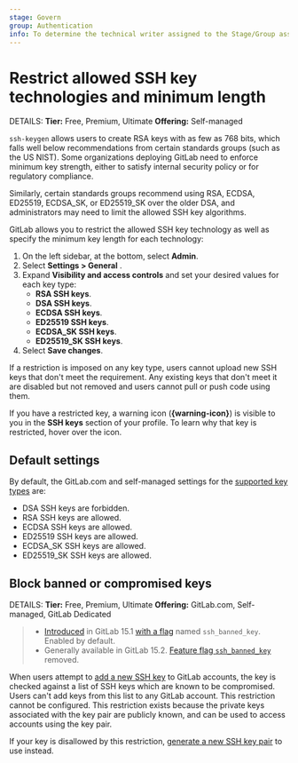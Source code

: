 ```yaml
---
stage: Govern
group: Authentication
info: To determine the technical writer assigned to the Stage/Group associated with this page, see https://handbook.gitlab.com/handbook/product/ux/technical-writing/#assignments
---
```


# Restrict allowed SSH key technologies and minimum length

DETAILS:
**Tier:** Free, Premium, Ultimate
**Offering:** Self-managed

`ssh-keygen` allows users to create RSA keys with as few as 768 bits, which
falls well below recommendations from certain standards groups (such as the US
NIST). Some organizations deploying GitLab need to enforce minimum key
strength, either to satisfy internal security policy or for regulatory
compliance.

Similarly, certain standards groups recommend using RSA, ECDSA, ED25519,
ECDSA_SK, or ED25519_SK over the older DSA, and administrators may need to
limit the allowed SSH key algorithms.

GitLab allows you to restrict the allowed SSH key technology as well as specify
the minimum key length for each technology:

1. On the left sidebar, at the bottom, select **Admin**.
1. Select **Settings > General** .
1. Expand **Visibility and access controls** and set your desired values for each key type:
   - **RSA SSH keys**.
   - **DSA SSH keys**.
   - **ECDSA SSH keys**.
   - **ED25519 SSH keys**.
   - **ECDSA_SK SSH keys**.
   - **ED25519_SK SSH keys**.
1. Select **Save changes**.

If a restriction is imposed on any key type, users cannot upload new SSH keys that don't meet the
requirement. Any existing keys that don't meet it are disabled but not removed and users cannot
pull or push code using them.

If you have a restricted key, a warning icon (**{warning-icon}**) is visible to you in the **SSH keys** section of your profile.
To learn why that key is restricted, hover over the icon.

## Default settings

By default, the GitLab.com and self-managed settings for the
[supported key types](../user/ssh.md#supported-ssh-key-types) are:

- DSA SSH keys are forbidden.
- RSA SSH keys are allowed.
- ECDSA SSH keys are allowed.
- ED25519 SSH keys are allowed.
- ECDSA_SK SSH keys are allowed.
- ED25519_SK SSH keys are allowed.

## Block banned or compromised keys

DETAILS:
**Tier:** Free, Premium, Ultimate
**Offering:** GitLab.com, Self-managed, GitLab Dedicated

> - [Introduced](https://gitlab.com/gitlab-org/gitlab/-/issues/24614) in GitLab 15.1 [with a flag](../administration/feature_flags.md) named `ssh_banned_key`. Enabled by default.
> - Generally available in GitLab 15.2. [Feature flag `ssh_banned_key`](https://gitlab.com/gitlab-org/gitlab/-/issues/363410) removed.

When users attempt to [add a new SSH key](../user/ssh.md#add-an-ssh-key-to-your-gitlab-account)
to GitLab accounts, the key is checked against a list of SSH keys which are known
to be compromised. Users can't add keys from this list to any GitLab account.
This restriction cannot be configured. This restriction exists because the private
keys associated with the key pair are publicly known, and can be used to access
accounts using the key pair.

If your key is disallowed by this restriction, [generate a new SSH key pair](../user/ssh.md#generate-an-ssh-key-pair)
to use instead.

<!-- ## Troubleshooting

Include any troubleshooting steps that you can foresee. If you know beforehand what issues
one might have when setting this up, or when something is changed, or on upgrading, it's
important to describe those, too. Think of things that may go wrong and include them here.
This is important to minimize requests for support, and to avoid doc comments with
questions that you know someone might ask.

Each scenario can be a third-level heading, for example `### Getting error message X`.
If you have none to add when creating a doc, leave this section in place
but commented out to help encourage others to add to it in the future. -->
